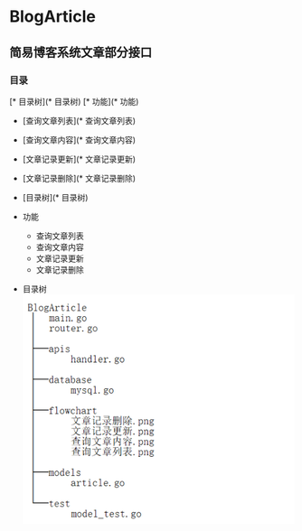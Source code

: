 # BlogArticle

## 简易博客系统文章部分接口

### 目录
 [* 目录树](* 目录树)
 [* 功能](* 功能)
 * [查询文章列表](* 查询文章列表)
 * [查询文章内容](* 查询文章内容)
 * [文章记录更新](* 文章记录更新)
 * [文章记录删除](* 文章记录删除)

* [目录树](* 目录树)

* 功能
  * 查询文章列表
  * 查询文章内容
  * 文章记录更新
  * 文章记录删除

* 目录树
![404 找不到！](https://github.com/jookme/BlogArticle/blob/master/tree.png "目录树")



